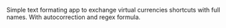 Simple text formating app to exchange virtual currencies shortcuts with full names. With autocorrection and regex formula.
